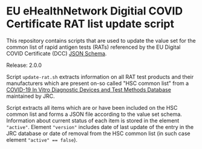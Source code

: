 # EU eHealthNetwork Digitial COVID Certificate RAT list update script

This repository contains scripts that are used to update the value set for the common list of rapid antigen tests (RATs) referenced by the EU Digital COVID Certificate (DCC) [JSON Schema](https://github.com/ehn-dcc-development/ehn-dcc-schema).

Release: 2.0.0

Script `update-rat.sh` extracts information on all RAT test products and their manufacturers which are present on-so called "HSC common list" from a [COVID-19 In Vitro Diagnostic Devices and Test Methods Database](https://covid-19-diagnostics.jrc.ec.europa.eu/devices) maintained by JRC.

Script extracts all items which are or have been included on the HSC common list and forms a JSON file according to the value set schema. Information about current status of each item is stored in the element `"active"`. Element `"version"` includes date of last update of the entry in the JRC database or date of removal from the HSC common list (in such case element `"active" == false`).
